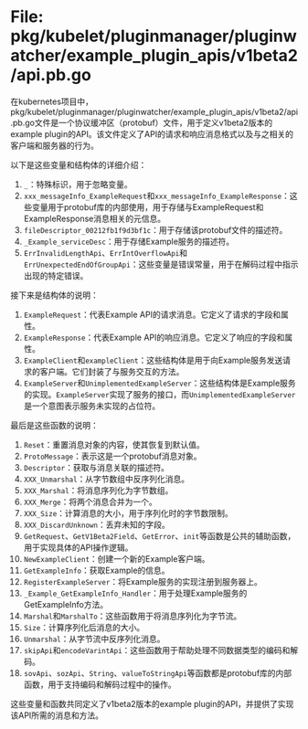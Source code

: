 # File: pkg/kubelet/pluginmanager/pluginwatcher/example_plugin_apis/v1beta2/api.pb.go

在kubernetes项目中，pkg/kubelet/pluginmanager/pluginwatcher/example_plugin_apis/v1beta2/api.pb.go文件是一个协议缓冲区（protobuf）文件，用于定义v1beta2版本的example plugin的API。该文件定义了API的请求和响应消息格式以及与之相关的客户端和服务器的行为。

以下是这些变量和结构体的详细介绍：

1. `_`：特殊标识，用于忽略变量。
2. `xxx_messageInfo_ExampleRequest`和`xxx_messageInfo_ExampleResponse`：这些变量用于protobuf库的内部使用，用于存储与ExampleRequest和ExampleResponse消息相关的元信息。
3. `fileDescriptor_00212fb1f9d3bf1c`：用于存储该protobuf文件的描述符。
4. `_Example_serviceDesc`：用于存储Example服务的描述符。
5. `ErrInvalidLengthApi`、`ErrIntOverflowApi`和`ErrUnexpectedEndOfGroupApi`：这些变量是错误常量，用于在解码过程中指示出现的特定错误。

接下来是结构体的说明：

1. `ExampleRequest`：代表Example API的请求消息。它定义了请求的字段和属性。
2. `ExampleResponse`：代表Example API的响应消息。它定义了响应的字段和属性。
3. `ExampleClient`和`exampleClient`：这些结构体是用于向Example服务发送请求的客户端。它们封装了与服务交互的方法。
4. `ExampleServer`和`UnimplementedExampleServer`：这些结构体是Example服务的实现。`ExampleServer`实现了服务的接口，而`UnimplementedExampleServer`是一个意图表示服务未实现的占位符。

最后是这些函数的说明：

1. `Reset`：重置消息对象的内容，使其恢复到默认值。
2. `ProtoMessage`：表示这是一个protobuf消息对象。
3. `Descriptor`：获取与消息关联的描述符。
4. `XXX_Unmarshal`：从字节数组中反序列化消息。
5. `XXX_Marshal`：将消息序列化为字节数组。
6. `XXX_Merge`：将两个消息合并为一个。
7. `XXX_Size`：计算消息的大小，用于序列化时的字节数限制。
8. `XXX_DiscardUnknown`：丢弃未知的字段。
9. `GetRequest`、`GetV1Beta2Field`、`GetError`、`init`等函数是公共的辅助函数，用于实现具体的API操作逻辑。
10. `NewExampleClient`：创建一个新的Example客户端。
11. `GetExampleInfo`：获取Example的信息。
12. `RegisterExampleServer`：将Example服务的实现注册到服务器上。
13. `_Example_GetExampleInfo_Handler`：用于处理Example服务的GetExampleInfo方法。
14. `Marshal`和`MarshalTo`：这些函数用于将消息序列化为字节流。
15. `Size`：计算序列化后消息的大小。
16. `Unmarshal`：从字节流中反序列化消息。
17. `skipApi`和`encodeVarintApi`：这些函数用于帮助处理不同数据类型的编码和解码。
18. `sovApi`、`sozApi`、`String`、`valueToStringApi`等函数都是protobuf库的内部函数，用于支持编码和解码过程中的操作。

这些变量和函数共同定义了v1beta2版本的example plugin的API，并提供了实现该API所需的消息和方法。


